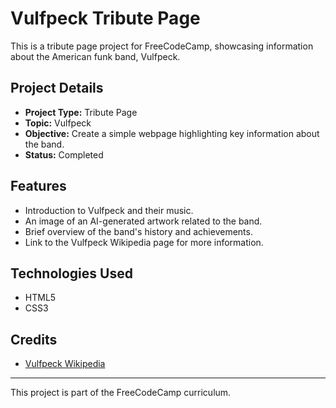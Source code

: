 # Vulfpeck Tribute Page

This is a tribute page project for FreeCodeCamp, showcasing information about the American funk band, Vulfpeck.

## Project Details

- **Project Type:** Tribute Page
- **Topic:** Vulfpeck
- **Objective:** Create a simple webpage highlighting key information about the band.
- **Status:** Completed

## Features

- Introduction to Vulfpeck and their music.
- An image of an AI-generated artwork related to the band.
- Brief overview of the band's history and achievements.
- Link to the Vulfpeck Wikipedia page for more information.

## Technologies Used

- HTML5
- CSS3


## Credits

- [Vulfpeck Wikipedia](https://en.wikipedia.org/wiki/Vulfpeck)

---

This project is part of the FreeCodeCamp curriculum.
